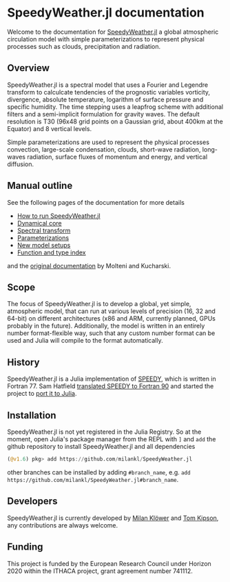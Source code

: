 # SpeedyWeather.jl documentation

Welcome to the documentation for [SpeedyWeather.jl](https://github.com/milankl/SpeedyWeather.jl) a global
atmospheric circulation model with simple parameterizations to represent physical processes such as clouds,
precipitation and radiation.

## Overview

SpeedyWeather.jl is a spectral model that uses a Fourier and Legendre transform to calculcate tendencies of
the prognostic variables vorticity, divergence, absolute temperature, logarithm of surface pressure and
specific humidity. The time stepping uses a leapfrog scheme with additional filters and a semi-implicit
formulation for gravity waves. The default resolution is T30 (96x48 grid points on a Gaussian grid, about
400km at the Equator) and 8 vertical levels.

Simple parameterizations are used to represent the physical processes convection, large-scale condensation,
clouds, short-wave radiation, long-waves radiation, surface fluxes of momentum and energy, and vertical diffusion.

## Manual outline

See the following pages of the documentation for more details

- [How to run SpeedyWeather.jl](how_to_run_speedy.md)
- [Dynamical core](dynamical_core.md)
- [Spectral transform](spectral_transform.md)
- [Parameterizations](parameterizations.md)
- [New model setups](new_model_setups.md)
- [Function and type index](functions.md)

and the [original documentation](http://users.ictp.it/~kucharsk/speedy_description/km_ver41_appendixA.pdf)
by Molteni and Kucharski.

## Scope

The focus of SpeedyWeather.jl is to develop a global, yet simple, atmospheric model, that can run at various
levels of precision (16, 32 and 64-bit) on different architectures (x86 and ARM, currently planned, GPUs
probably in the future). Additionally, the model is written in an entirely number format-flexible way,
such that any custom number format can be used and Julia will compile to the format automatically.

## History

SpeedyWeather.jl is a Julia implementation of [SPEEDY](http://users.ictp.it/~kucharsk/speedy-net.html),
which is written in Fortran 77. Sam Hatfield
[translated SPEEDY to Fortran 90](https://github.com/samhatfield/speedy.f90) and started the project to
[port it to Julia](https://github.com/samhatfield/speedy.jl).

## Installation

SpeedyWeather.jl is not yet registered in the Julia Registry. So at the moment, open Julia's package
manager from the REPL with `]` and `add` the github repository to install SpeedyWeather.jl and all dependencies
```julia
(@v1.6) pkg> add https://github.com/milankl/SpeedyWeather.jl
```
other branches can be installed by adding `#branch_name`, e.g.
`add https://github.com/milankl/SpeedyWeather.jl#branch_name`.

## Developers

SpeedyWeather.jl is currently developed by [Milan Klöwer](https://github.com/milankl) and
[Tom Kipson](https://github.com/tomkimpson), any contributions are always welcome.

## Funding

This project is funded by the European Research Council under Horizon 2020 within the ITHACA project,
grant agreement number 741112.
